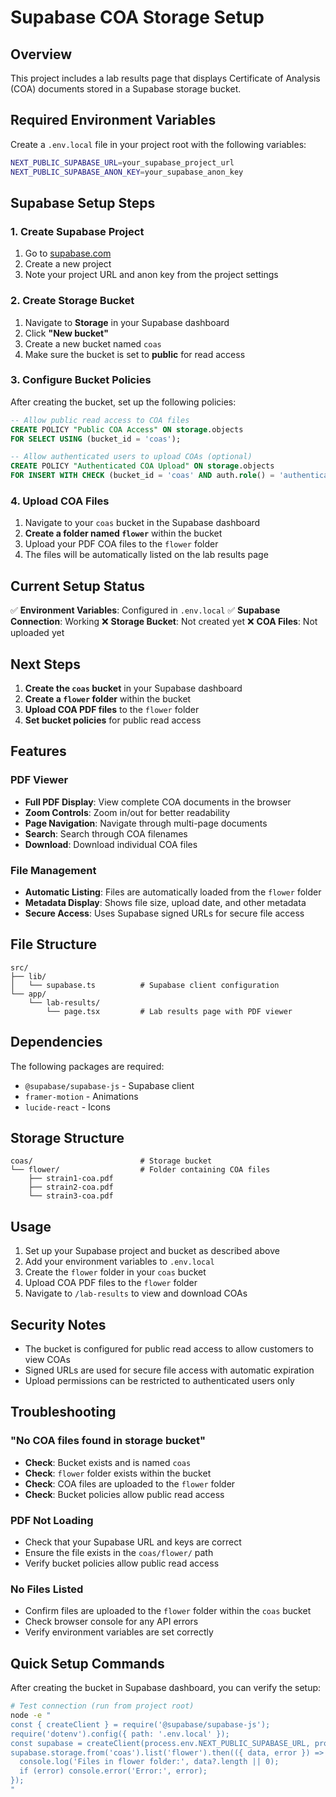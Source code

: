 # Supabase COA Storage Setup

## Overview
This project includes a lab results page that displays Certificate of Analysis (COA) documents stored in a Supabase storage bucket.

## Required Environment Variables

Create a `.env.local` file in your project root with the following variables:

```bash
NEXT_PUBLIC_SUPABASE_URL=your_supabase_project_url
NEXT_PUBLIC_SUPABASE_ANON_KEY=your_supabase_anon_key
```

## Supabase Setup Steps

### 1. Create Supabase Project
1. Go to [supabase.com](https://supabase.com)
2. Create a new project
3. Note your project URL and anon key from the project settings

### 2. Create Storage Bucket
1. Navigate to **Storage** in your Supabase dashboard
2. Click **"New bucket"**
3. Create a new bucket named `coas`
4. Make sure the bucket is set to **public** for read access

### 3. Configure Bucket Policies
After creating the bucket, set up the following policies:

```sql
-- Allow public read access to COA files
CREATE POLICY "Public COA Access" ON storage.objects
FOR SELECT USING (bucket_id = 'coas');

-- Allow authenticated users to upload COAs (optional)
CREATE POLICY "Authenticated COA Upload" ON storage.objects
FOR INSERT WITH CHECK (bucket_id = 'coas' AND auth.role() = 'authenticated');
```

### 4. Upload COA Files
1. Navigate to your `coas` bucket in the Supabase dashboard
2. **Create a folder named `flower`** within the bucket
3. Upload your PDF COA files to the `flower` folder
4. The files will be automatically listed on the lab results page

## Current Setup Status

✅ **Environment Variables**: Configured in `.env.local`
✅ **Supabase Connection**: Working
❌ **Storage Bucket**: Not created yet
❌ **COA Files**: Not uploaded yet

## Next Steps

1. **Create the `coas` bucket** in your Supabase dashboard
2. **Create a `flower` folder** within the bucket
3. **Upload COA PDF files** to the `flower` folder
4. **Set bucket policies** for public read access

## Features

### PDF Viewer
- **Full PDF Display**: View complete COA documents in the browser
- **Zoom Controls**: Zoom in/out for better readability
- **Page Navigation**: Navigate through multi-page documents
- **Search**: Search through COA filenames
- **Download**: Download individual COA files

### File Management
- **Automatic Listing**: Files are automatically loaded from the `flower` folder
- **Metadata Display**: Shows file size, upload date, and other metadata
- **Secure Access**: Uses Supabase signed URLs for secure file access

## File Structure

```
src/
├── lib/
│   └── supabase.ts          # Supabase client configuration
└── app/
    └── lab-results/
        └── page.tsx         # Lab results page with PDF viewer
```

## Dependencies

The following packages are required:
- `@supabase/supabase-js` - Supabase client
- `framer-motion` - Animations
- `lucide-react` - Icons

## Storage Structure

```
coas/                        # Storage bucket
└── flower/                  # Folder containing COA files
    ├── strain1-coa.pdf
    ├── strain2-coa.pdf
    └── strain3-coa.pdf
```

## Usage

1. Set up your Supabase project and bucket as described above
2. Add your environment variables to `.env.local`
3. Create the `flower` folder in your `coas` bucket
4. Upload COA PDF files to the `flower` folder
5. Navigate to `/lab-results` to view and download COAs

## Security Notes

- The bucket is configured for public read access to allow customers to view COAs
- Signed URLs are used for secure file access with automatic expiration
- Upload permissions can be restricted to authenticated users only

## Troubleshooting

### "No COA files found in storage bucket"
- **Check**: Bucket exists and is named `coas`
- **Check**: `flower` folder exists within the bucket
- **Check**: COA files are uploaded to the `flower` folder
- **Check**: Bucket policies allow public read access

### PDF Not Loading
- Check that your Supabase URL and keys are correct
- Ensure the file exists in the `coas/flower/` path
- Verify bucket policies allow public read access

### No Files Listed
- Confirm files are uploaded to the `flower` folder within the `coas` bucket
- Check browser console for any API errors
- Verify environment variables are set correctly

## Quick Setup Commands

After creating the bucket in Supabase dashboard, you can verify the setup:

```bash
# Test connection (run from project root)
node -e "
const { createClient } = require('@supabase/supabase-js');
require('dotenv').config({ path: '.env.local' });
const supabase = createClient(process.env.NEXT_PUBLIC_SUPABASE_URL, process.env.NEXT_PUBLIC_SUPABASE_ANON_KEY);
supabase.storage.from('coas').list('flower').then(({ data, error }) => {
  console.log('Files in flower folder:', data?.length || 0);
  if (error) console.error('Error:', error);
});
"
``` 
